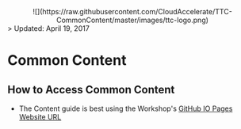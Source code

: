 <center>![](https://raw.githubusercontent.com/CloudAccelerate/TTC-CommonContent/master/images/ttc-logo.png)</center>
> Updated: April 19, 2017

# Common Content
    
## How to Access Common Content

- The Content guide is best using the Workshop's [GitHub IO Pages Website URL](https://rebrand.ly/ttccommoncontent) 
